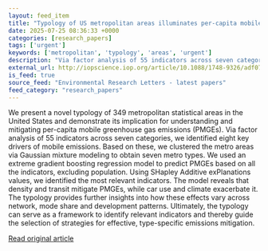 ```yaml
---
layout: feed_item
title: "Typology of US metropolitan areas illuminates per-capita mobile greenhouse gas emissions impacts and informs mitigation strategies"
date: 2025-07-25 08:36:33 +0000
categories: [research_papers]
tags: ['urgent']
keywords: ['metropolitan', 'typology', 'areas', 'urgent']
description: "Via factor analysis of 55 indicators across seven categories, we identified eight key drivers of mobile emissions"
external_url: http://iopscience.iop.org/article/10.1088/1748-9326/adf07b
is_feed: true
source_feed: "Environmental Research Letters - latest papers"
feed_category: "research_papers"
---
```


We present a novel typology of 349 metropolitan statistical areas in the United States and demonstrate its implication for understanding and mitigating per-capita mobile greenhouse gas emissions (PMGEs). Via factor analysis of 55 indicators across seven categories, we identified eight key drivers of mobile emissions. Based on these, we clustered the metro areas via Gaussian mixture modeling to obtain seven metro types. We used an extreme gradient boosting regression model to predict PMGEs based on all the indicators, excluding population. Using SHapley Additive exPlanations values, we identified the most relevant indicators. The model reveals that density and transit mitigate PMGEs, while car use and climate exacerbate it. The typology provides further insights into how these effects vary across network, mode share and development patterns. Ultimately, the typology can serve as a framework to identify relevant indicators and thereby guide the selection of strategies for effective, type-specific emissions mitigation.

[Read original article](http://iopscience.iop.org/article/10.1088/1748-9326/adf07b)
